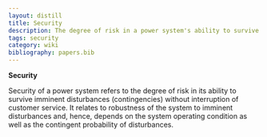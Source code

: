 ```yaml
---
layout: distill
title: Security
description: The degree of risk in a power system's ability to survive imminent disturbances.
tags: security
category: wiki
bibliography: papers.bib
---
```


**Security** <d-cite key="kundur2004stability"></d-cite>

Security of a power system refers to the degree of risk in its ability to survive imminent disturbances (contingencies) without interruption of customer service.
It relates to robustness of the system to imminent disturbances and, hence, depends on the system operating condition as well as the contingent probability of disturbances.

<br>
